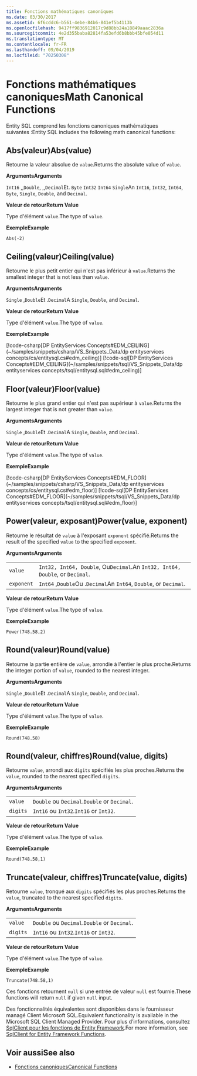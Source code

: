 ```yaml
---
title: Fonctions mathématiques canoniques
ms.date: 03/30/2017
ms.assetid: 6f6cddc6-b561-4ebe-84b6-841ef5b4113b
ms.openlocfilehash: 9417ff9836912017c9d88bb24a18849aaac2836a
ms.sourcegitcommit: 4e2d355baba82814fa53efd6b8bbb45bfe054d11
ms.translationtype: MT
ms.contentlocale: fr-FR
ms.lasthandoff: 09/04/2019
ms.locfileid: "70250308"
---
```

# <a name="math-canonical-functions"></a><span data-ttu-id="66a78-102">Fonctions mathématiques canoniques</span><span class="sxs-lookup"><span data-stu-id="66a78-102">Math Canonical Functions</span></span>

<span data-ttu-id="66a78-103">Entity SQL comprend les fonctions canoniques mathématiques suivantes :</span><span class="sxs-lookup"><span data-stu-id="66a78-103">Entity SQL includes the following math canonical functions:</span></span>
  
## <a name="absvalue"></a><span data-ttu-id="66a78-104">Abs(valeur)</span><span class="sxs-lookup"><span data-stu-id="66a78-104">Abs(value)</span></span>

<span data-ttu-id="66a78-105">Retourne la valeur absolue de `value`.</span><span class="sxs-lookup"><span data-stu-id="66a78-105">Returns the absolute value of `value`.</span></span>

<span data-ttu-id="66a78-106">**Arguments**</span><span class="sxs-lookup"><span data-stu-id="66a78-106">**Arguments**</span></span>

<span data-ttu-id="66a78-107">`Int16` ,,`Double`, ,,`Decimal`Et. `Byte` `Int32` `Int64` `Single`</span><span class="sxs-lookup"><span data-stu-id="66a78-107">An `Int16`, `Int32`, `Int64`, `Byte`, `Single`, `Double`, and `Decimal`.</span></span>

<span data-ttu-id="66a78-108">**Valeur de retour**</span><span class="sxs-lookup"><span data-stu-id="66a78-108">**Return Value**</span></span>

<span data-ttu-id="66a78-109">Type d'élément `value`.</span><span class="sxs-lookup"><span data-stu-id="66a78-109">The type of `value`.</span></span>

<span data-ttu-id="66a78-110">**Exemple**</span><span class="sxs-lookup"><span data-stu-id="66a78-110">**Example**</span></span>

`Abs(-2)`

## <a name="ceilingvalue"></a><span data-ttu-id="66a78-111">Ceiling(valeur)</span><span class="sxs-lookup"><span data-stu-id="66a78-111">Ceiling(value)</span></span>

<span data-ttu-id="66a78-112">Retourne le plus petit entier qui n'est pas inférieur à `value`.</span><span class="sxs-lookup"><span data-stu-id="66a78-112">Returns the smallest integer that is not less than `value`.</span></span>

<span data-ttu-id="66a78-113">**Arguments**</span><span class="sxs-lookup"><span data-stu-id="66a78-113">**Arguments**</span></span>

<span data-ttu-id="66a78-114">`Single` ,`Double`Et .`Decimal`</span><span class="sxs-lookup"><span data-stu-id="66a78-114">A `Single`, `Double`, and `Decimal`.</span></span>

<span data-ttu-id="66a78-115">**Valeur de retour**</span><span class="sxs-lookup"><span data-stu-id="66a78-115">**Return Value**</span></span>

<span data-ttu-id="66a78-116">Type d'élément `value`.</span><span class="sxs-lookup"><span data-stu-id="66a78-116">The type of `value`.</span></span>

<span data-ttu-id="66a78-117">**Exemple**</span><span class="sxs-lookup"><span data-stu-id="66a78-117">**Example**</span></span>

[!code-csharp[DP EntityServices Concepts#EDM_CEILING](~/samples/snippets/csharp/VS_Snippets_Data/dp entityservices concepts/cs/entitysql.cs#edm_ceiling)]
[!code-sql[DP EntityServices Concepts#EDM_CEILING](~/samples/snippets/tsql/VS_Snippets_Data/dp entityservices concepts/tsql/entitysql.sql#edm_ceiling)]

## <a name="floorvalue"></a><span data-ttu-id="66a78-118">Floor(valeur)</span><span class="sxs-lookup"><span data-stu-id="66a78-118">Floor(value)</span></span>

<span data-ttu-id="66a78-119">Retourne le plus grand entier qui n'est pas supérieur à `value`.</span><span class="sxs-lookup"><span data-stu-id="66a78-119">Returns the largest integer that is not greater than `value`.</span></span>

<span data-ttu-id="66a78-120">**Arguments**</span><span class="sxs-lookup"><span data-stu-id="66a78-120">**Arguments**</span></span>

<span data-ttu-id="66a78-121">`Single` ,`Double`Et .`Decimal`</span><span class="sxs-lookup"><span data-stu-id="66a78-121">A `Single`, `Double`, and `Decimal`.</span></span>

<span data-ttu-id="66a78-122">**Valeur de retour**</span><span class="sxs-lookup"><span data-stu-id="66a78-122">**Return Value**</span></span>

<span data-ttu-id="66a78-123">Type d'élément `value`.</span><span class="sxs-lookup"><span data-stu-id="66a78-123">The type of `value`.</span></span>

<span data-ttu-id="66a78-124">**Exemple**</span><span class="sxs-lookup"><span data-stu-id="66a78-124">**Example**</span></span>

[!code-csharp[DP EntityServices Concepts#EDM_FLOOR](~/samples/snippets/csharp/VS_Snippets_Data/dp entityservices concepts/cs/entitysql.cs#edm_floor)]
[!code-sql[DP EntityServices Concepts#EDM_FLOOR](~/samples/snippets/tsql/VS_Snippets_Data/dp entityservices concepts/tsql/entitysql.sql#edm_floor)]

## <a name="powervalue-exponent"></a><span data-ttu-id="66a78-125">Power(valeur, exposant)</span><span class="sxs-lookup"><span data-stu-id="66a78-125">Power(value, exponent)</span></span>

<span data-ttu-id="66a78-126">Retourne le résultat de `value` à l'exposant `exponent` spécifié.</span><span class="sxs-lookup"><span data-stu-id="66a78-126">Returns the result of the specified `value` to the specified `exponent`.</span></span>

<span data-ttu-id="66a78-127">**Arguments**</span><span class="sxs-lookup"><span data-stu-id="66a78-127">**Arguments**</span></span>

|  |  |
|--|--|
|`value` | <span data-ttu-id="66a78-128">`Int32, Int64, Double`, Ou`Decimal`.</span><span class="sxs-lookup"><span data-stu-id="66a78-128">An `Int32, Int64, Double`, or `Decimal`.</span></span> |
|`exponent` | <span data-ttu-id="66a78-129">`Int64` ,`Double`Ou .`Decimal`</span><span class="sxs-lookup"><span data-stu-id="66a78-129">An `Int64`, `Double`, or `Decimal`.</span></span> |

<span data-ttu-id="66a78-130">**Valeur de retour**</span><span class="sxs-lookup"><span data-stu-id="66a78-130">**Return Value**</span></span>

<span data-ttu-id="66a78-131">Type d'élément `value`.</span><span class="sxs-lookup"><span data-stu-id="66a78-131">The type of `value`.</span></span>

<span data-ttu-id="66a78-132">**Exemple**</span><span class="sxs-lookup"><span data-stu-id="66a78-132">**Example**</span></span>

`Power(748.58,2)`

## <a name="roundvalue"></a><span data-ttu-id="66a78-133">Round(valeur)</span><span class="sxs-lookup"><span data-stu-id="66a78-133">Round(value)</span></span>

<span data-ttu-id="66a78-134">Retourne la partie entière de `value`, arrondie à l'entier le plus proche.</span><span class="sxs-lookup"><span data-stu-id="66a78-134">Returns the integer portion of `value`, rounded to the nearest integer.</span></span>

<span data-ttu-id="66a78-135">**Arguments**</span><span class="sxs-lookup"><span data-stu-id="66a78-135">**Arguments**</span></span>

<span data-ttu-id="66a78-136">`Single` ,`Double`Et .`Decimal`</span><span class="sxs-lookup"><span data-stu-id="66a78-136">A `Single`, `Double`, and `Decimal`.</span></span>

<span data-ttu-id="66a78-137">**Valeur de retour**</span><span class="sxs-lookup"><span data-stu-id="66a78-137">**Return Value**</span></span>

<span data-ttu-id="66a78-138">Type d'élément `value`.</span><span class="sxs-lookup"><span data-stu-id="66a78-138">The type of `value`.</span></span>

<span data-ttu-id="66a78-139">**Exemple**</span><span class="sxs-lookup"><span data-stu-id="66a78-139">**Example**</span></span>

`Round(748.58)`

## <a name="roundvalue-digits"></a><span data-ttu-id="66a78-140">Round(valeur, chiffres)</span><span class="sxs-lookup"><span data-stu-id="66a78-140">Round(value, digits)</span></span>

<span data-ttu-id="66a78-141">Retourne `value`, arrondi aux `digits` spécifiés les plus proches.</span><span class="sxs-lookup"><span data-stu-id="66a78-141">Returns the `value`, rounded to the nearest specified `digits`.</span></span>

<span data-ttu-id="66a78-142">**Arguments**</span><span class="sxs-lookup"><span data-stu-id="66a78-142">**Arguments**</span></span>

|  |  |
|--|--|
|`value`|<span data-ttu-id="66a78-143">`Double` ou `Decimal`.</span><span class="sxs-lookup"><span data-stu-id="66a78-143">`Double` or `Decimal`.</span></span>|
|`digits`|<span data-ttu-id="66a78-144">`Int16` ou `Int32`.</span><span class="sxs-lookup"><span data-stu-id="66a78-144">`Int16` or `Int32`.</span></span>|

<span data-ttu-id="66a78-145">**Valeur de retour**</span><span class="sxs-lookup"><span data-stu-id="66a78-145">**Return Value**</span></span>

<span data-ttu-id="66a78-146">Type d'élément `value`.</span><span class="sxs-lookup"><span data-stu-id="66a78-146">The type of `value`.</span></span>

<span data-ttu-id="66a78-147">**Exemple**</span><span class="sxs-lookup"><span data-stu-id="66a78-147">**Example**</span></span>

`Round(748.58,1)`

## <a name="truncatevalue-digits"></a><span data-ttu-id="66a78-148">Truncate(valeur, chiffres)</span><span class="sxs-lookup"><span data-stu-id="66a78-148">Truncate(value, digits)</span></span>

<span data-ttu-id="66a78-149">Retourne `value`, tronqué aux `digits` spécifiés les plus proches.</span><span class="sxs-lookup"><span data-stu-id="66a78-149">Returns the `value`, truncated to the nearest specified `digits`.</span></span>

<span data-ttu-id="66a78-150">**Arguments**</span><span class="sxs-lookup"><span data-stu-id="66a78-150">**Arguments**</span></span>

|  |  |
|--|--|
|`value`|<span data-ttu-id="66a78-151">`Double` ou `Decimal`.</span><span class="sxs-lookup"><span data-stu-id="66a78-151">`Double` or `Decimal`.</span></span>|
|`digits`|<span data-ttu-id="66a78-152">`Int16` ou `Int32`.</span><span class="sxs-lookup"><span data-stu-id="66a78-152">`Int16` or `Int32`.</span></span>|

<span data-ttu-id="66a78-153">**Valeur de retour**</span><span class="sxs-lookup"><span data-stu-id="66a78-153">**Return Value**</span></span>

<span data-ttu-id="66a78-154">Type d'élément `value`.</span><span class="sxs-lookup"><span data-stu-id="66a78-154">The type of `value`.</span></span>

<span data-ttu-id="66a78-155">**Exemple**</span><span class="sxs-lookup"><span data-stu-id="66a78-155">**Example**</span></span>

`Truncate(748.58,1)`  
  
 <span data-ttu-id="66a78-156">Ces fonctions retournent `null` si une entrée de valeur `null` est fournie.</span><span class="sxs-lookup"><span data-stu-id="66a78-156">These functions will return `null` if given `null` input.</span></span>  
  
 <span data-ttu-id="66a78-157">Des fonctionnalités équivalentes sont disponibles dans le fournisseur managé Client Microsoft SQL.</span><span class="sxs-lookup"><span data-stu-id="66a78-157">Equivalent functionality is available in the Microsoft SQL Client Managed Provider.</span></span> <span data-ttu-id="66a78-158">Pour plus d’informations, consultez [SqlClient pour les fonctions de Entity Framework](../sqlclient-for-ef-functions.md).</span><span class="sxs-lookup"><span data-stu-id="66a78-158">For more information, see [SqlClient for Entity Framework Functions](../sqlclient-for-ef-functions.md).</span></span>  
  
## <a name="see-also"></a><span data-ttu-id="66a78-159">Voir aussi</span><span class="sxs-lookup"><span data-stu-id="66a78-159">See also</span></span>

- [<span data-ttu-id="66a78-160">Fonctions canoniques</span><span class="sxs-lookup"><span data-stu-id="66a78-160">Canonical Functions</span></span>](canonical-functions.md)
